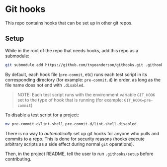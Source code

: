 # Git hooks

This repo contains hooks that can be set up in other git repos.

## Setup

While in the root of the repo that needs hooks, add this repo as a submodule:
```bash
git submodule add https://github.com/tnyeanderson/githooks.git .githooks
```

By default, each hook file (`pre-commit`, etc) runs each test script in its
corresponding directory (for example: `pre-commit.d`) in order, as long as the
file name does not end with `.disabled`.

> NOTE: Each test script runs with the environment variable `GIT_HOOK` set to
the type of hook that is running (for example: `GIT_HOOK=pre-commit`)

To disable a test script for a project:
```bash
mv pre-commit.d/lint-shell pre-commit.d/lint-shell.disabled
```

There is no way to *automatically* set up git hooks for anyone who pulls and
commits to a repo. This is done for security reasons (hooks execute arbitrary
scripts as a side effect during normal `git` operations).

Then, in the project README, tell the user to run `.githooks/setup` before
contributing.
